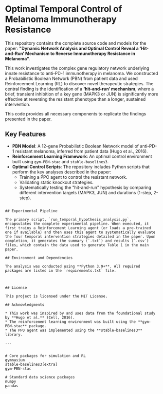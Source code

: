 # Optimal Temporal Control of Melanoma Immunotherapy Resistance

This repository contains the complete source code and models for the paper: **"Dynamic Network Analysis and Optimal Control Reveal a ‘Hit-and-Run’ Mechanism to Reverse Immunotherapy Resistance in Melanoma"**.

This work investigates the complex gene regulatory network underlying innate resistance to anti-PD-1 immunotherapy in melanoma. We constructed a Probabilistic Boolean Network (PBN) from patient data and used Reinforcement Learning (RL) to discover novel therapeutic strategies. The central finding is the identification of a **‘hit-and-run’ mechanism**, where a brief, transient inhibition of a key gene (MAPK3 or JUN) is significantly more effective at reversing the resistant phenotype than a longer, sustained intervention.

This code provides all necessary components to replicate the findings presented in the paper.

## Key Features

* **PBN Model**: A 12-gene Probabilistic Boolean Network model of anti-PD-1 resistant melanoma, inferred from patient data (Hugo et al., 2016).
* **Reinforcement Learning Framework**: An optimal control environment built using `gym-PBN-stac` and `stable-baselines3`.
* **Optimal Control Scripts**: The repository includes Python scripts that perform the key analyses described in the paper:
    * Training a PPO agent to control the resistant network.
    * Validating static knockout strategies.
    * Systematically testing the "hit-and-run" hypothesis by comparing different intervention targets (MAPK3, JUN) and durations (1-step, 2-step).


```

## Experimental Pipeline

The primary script, `run_temporal_hypothesis_analysis.py`, encapsulates the complete experimental pipeline. When executed, it first trains a Reinforcement Learning agent (or loads a pre-trained one if available) and then uses this agent to systematically evaluate the four temporal intervention strategies detailed in the paper. Upon completion, it generates the summary (`.txt`) and results (`.csv`) files, which contain the data used to generate Table 1 in the main paper.

## Environment and Dependencies

The analysis was conducted using **Python 3.9+**. All required packages are listed in the `requirements.txt` file.



## License

This project is licensed under the MIT License.

## Acknowledgments

* This work was inspired by and uses data from the foundational study by **Hugo et al.** (Cell, 2016).
* The reinforcement learning environment was built using the **gym-PBN-stac** package.
* The PPO agent was implemented using the **stable-baselines3** library.

---


# Core packages for simulation and RL
gymnasium
stable-baselines3[extra]
gym-PBN-stac

# Standard data science packages
numpy
pandas
`
